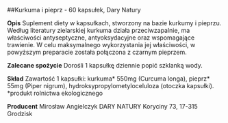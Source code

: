 ##Kurkuma i pieprz - 60 kapsułek, Dary Natury

**Opis** Suplement diety w kapsułkach, stworzony na bazie kurkumy i pieprzu. Według literatury zielarskiej kurkuma działa przeciwzapalnie, ma właściwości antyseptyczne, antyoksydacyjne oraz wspomagające trawienie. W celu maksymalnego wykorzystania jej właściwości, w powyższym preparacie została połączona z czarnym pieprzem.

**Zalecane spożycie** Dorośli 1 kapsułkę dziennie popić szklanką wody.

**Skład** Zawartość 1 kapsułki: kurkuma\* 550mg (Curcuma longa), pieprz\* 55mg (Piper nigrum), hydroksypropylometyloceluloza (otoczka kapsułki).
\*produkt rolnictwa ekologicznego

**Producent** Mirosław Angielczyk DARY NATURY
Koryciny 73, 17-315 Grodzisk
